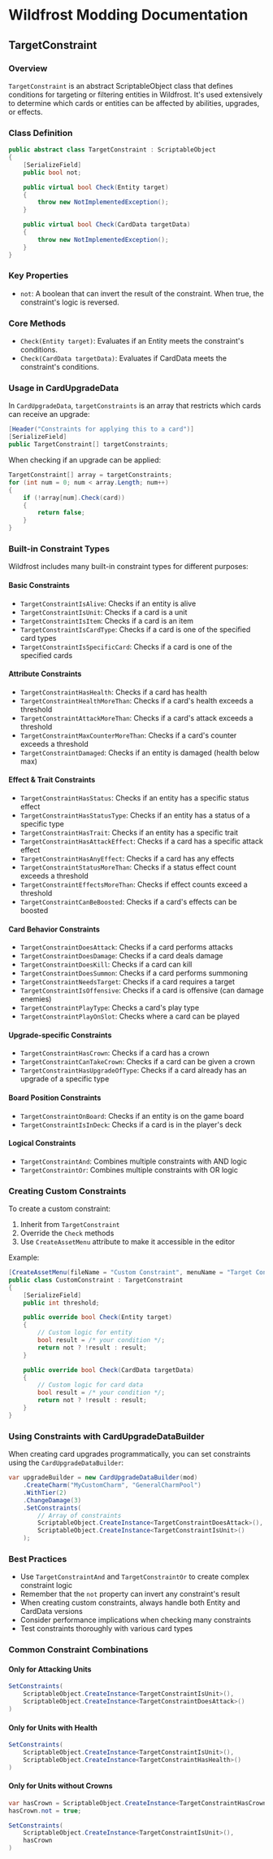 # Wildfrost Modding Documentation

## TargetConstraint

### Overview
`TargetConstraint` is an abstract ScriptableObject class that defines conditions for targeting or filtering entities in Wildfrost. It's used extensively to determine which cards or entities can be affected by abilities, upgrades, or effects.

### Class Definition
```csharp
public abstract class TargetConstraint : ScriptableObject
{
    [SerializeField]
    public bool not;

    public virtual bool Check(Entity target)
    {
        throw new NotImplementedException();
    }

    public virtual bool Check(CardData targetData)
    {
        throw new NotImplementedException();
    }
}
```

### Key Properties
- `not`: A boolean that can invert the result of the constraint. When true, the constraint's logic is reversed.

### Core Methods
- `Check(Entity target)`: Evaluates if an Entity meets the constraint's conditions.
- `Check(CardData targetData)`: Evaluates if CardData meets the constraint's conditions.

### Usage in CardUpgradeData
In `CardUpgradeData`, `targetConstraints` is an array that restricts which cards can receive an upgrade:

```csharp
[Header("Constraints for applying this to a card")]
[SerializeField]
public TargetConstraint[] targetConstraints;
```

When checking if an upgrade can be applied:
```csharp
TargetConstraint[] array = targetConstraints;
for (int num = 0; num < array.Length; num++)
{
    if (!array[num].Check(card))
    {
        return false;
    }
}
```

### Built-in Constraint Types

Wildfrost includes many built-in constraint types for different purposes:

#### Basic Constraints
- `TargetConstraintIsAlive`: Checks if an entity is alive
- `TargetConstraintIsUnit`: Checks if a card is a unit
- `TargetConstraintIsItem`: Checks if a card is an item
- `TargetConstraintIsCardType`: Checks if a card is one of the specified card types
- `TargetConstraintIsSpecificCard`: Checks if a card is one of the specified cards

#### Attribute Constraints
- `TargetConstraintHasHealth`: Checks if a card has health
- `TargetConstraintHealthMoreThan`: Checks if a card's health exceeds a threshold
- `TargetConstraintAttackMoreThan`: Checks if a card's attack exceeds a threshold
- `TargetConstraintMaxCounterMoreThan`: Checks if a card's counter exceeds a threshold
- `TargetConstraintDamaged`: Checks if an entity is damaged (health below max)

#### Effect & Trait Constraints
- `TargetConstraintHasStatus`: Checks if an entity has a specific status effect
- `TargetConstraintHasStatusType`: Checks if an entity has a status of a specific type
- `TargetConstraintHasTrait`: Checks if an entity has a specific trait
- `TargetConstraintHasAttackEffect`: Checks if a card has a specific attack effect
- `TargetConstraintHasAnyEffect`: Checks if a card has any effects
- `TargetConstraintStatusMoreThan`: Checks if a status effect count exceeds a threshold
- `TargetConstraintEffectsMoreThan`: Checks if effect counts exceed a threshold
- `TargetConstraintCanBeBoosted`: Checks if a card's effects can be boosted

#### Card Behavior Constraints
- `TargetConstraintDoesAttack`: Checks if a card performs attacks
- `TargetConstraintDoesDamage`: Checks if a card deals damage
- `TargetConstraintDoesKill`: Checks if a card can kill
- `TargetConstraintDoesSummon`: Checks if a card performs summoning
- `TargetConstraintNeedsTarget`: Checks if a card requires a target
- `TargetConstraintIsOffensive`: Checks if a card is offensive (can damage enemies)
- `TargetConstraintPlayType`: Checks a card's play type
- `TargetConstraintPlayOnSlot`: Checks where a card can be played

#### Upgrade-specific Constraints
- `TargetConstraintHasCrown`: Checks if a card has a crown
- `TargetConstraintCanTakeCrown`: Checks if a card can be given a crown
- `TargetConstraintHasUpgradeOfType`: Checks if a card already has an upgrade of a specific type

#### Board Position Constraints
- `TargetConstraintOnBoard`: Checks if an entity is on the game board
- `TargetConstraintIsInDeck`: Checks if a card is in the player's deck

#### Logical Constraints
- `TargetConstraintAnd`: Combines multiple constraints with AND logic
- `TargetConstraintOr`: Combines multiple constraints with OR logic

### Creating Custom Constraints

To create a custom constraint:

1. Inherit from `TargetConstraint`
2. Override the `Check` methods
3. Use `CreateAssetMenu` attribute to make it accessible in the editor

Example:
```csharp
[CreateAssetMenu(fileName = "Custom Constraint", menuName = "Target Constraints/Custom Constraint")]
public class CustomConstraint : TargetConstraint
{
    [SerializeField]
    public int threshold;

    public override bool Check(Entity target)
    {
        // Custom logic for entity
        bool result = /* your condition */;
        return not ? !result : result;
    }

    public override bool Check(CardData targetData)
    {
        // Custom logic for card data
        bool result = /* your condition */;
        return not ? !result : result;
    }
}
```

### Using Constraints with CardUpgradeDataBuilder

When creating card upgrades programmatically, you can set constraints using the `CardUpgradeDataBuilder`:

```csharp
var upgradeBuilder = new CardUpgradeDataBuilder(mod)
    .CreateCharm("MyCustomCharm", "GeneralCharmPool")
    .WithTier(2)
    .ChangeDamage(3)
    .SetConstraints(
        // Array of constraints
        ScriptableObject.CreateInstance<TargetConstraintDoesAttack>(),
        ScriptableObject.CreateInstance<TargetConstraintIsUnit>()
    );
```

### Best Practices

- Use `TargetConstraintAnd` and `TargetConstraintOr` to create complex constraint logic
- Remember that the `not` property can invert any constraint's result
- When creating custom constraints, always handle both Entity and CardData versions
- Consider performance implications when checking many constraints
- Test constraints thoroughly with various card types

### Common Constraint Combinations

#### Only for Attacking Units
```csharp
SetConstraints(
    ScriptableObject.CreateInstance<TargetConstraintIsUnit>(),
    ScriptableObject.CreateInstance<TargetConstraintDoesAttack>()
)
```

#### Only for Units with Health
```csharp
SetConstraints(
    ScriptableObject.CreateInstance<TargetConstraintIsUnit>(),
    ScriptableObject.CreateInstance<TargetConstraintHasHealth>()
)
```

#### Only for Units without Crowns
```csharp
var hasCrown = ScriptableObject.CreateInstance<TargetConstraintHasCrown>();
hasCrown.not = true;

SetConstraints(
    ScriptableObject.CreateInstance<TargetConstraintIsUnit>(),
    hasCrown
)
```
